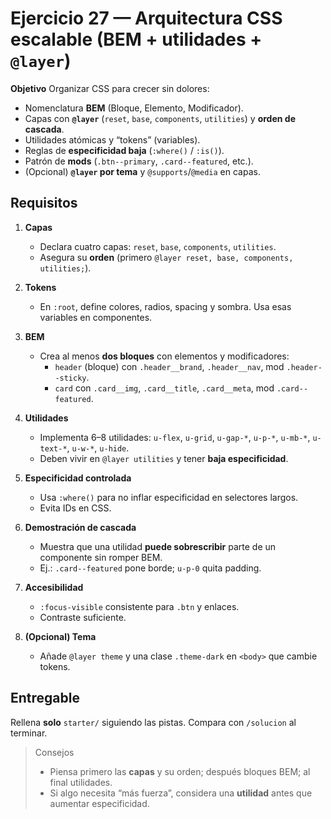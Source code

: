 # Ejercicio 27 — Arquitectura CSS escalable (BEM + utilidades + `@layer`)

**Objetivo**
Organizar CSS para crecer sin dolores:

- Nomenclatura **BEM** (Bloque, Elemento, Modificador).
- Capas con **`@layer`** (`reset`, `base`, `components`, `utilities`) y **orden de cascada**.
- Utilidades atómicas y “tokens” (variables).
- Reglas de **especificidad baja** (`:where()` / `:is()`).
- Patrón de **mods** (`.btn--primary`, `.card--featured`, etc.).
- (Opcional) **`@layer` por tema** y `@supports`/`@media` en capas.

## Requisitos

1. **Capas**

   - Declara cuatro capas: `reset`, `base`, `components`, `utilities`.
   - Asegura su **orden** (primero `@layer reset, base, components, utilities;`).

2. **Tokens**

   - En `:root`, define colores, radios, spacing y sombra. Usa esas variables en componentes.

3. **BEM**

   - Crea al menos **dos bloques** con elementos y modificadores:
     - `header` (bloque) con `.header__brand`, `.header__nav`, mod `.header--sticky`.
     - `card` con `.card__img`, `.card__title`, `.card__meta`, mod `.card--featured`.

4. **Utilidades**

   - Implementa 6–8 utilidades: `u-flex`, `u-grid`, `u-gap-*`, `u-p-*`, `u-mb-*`, `u-text-*`, `u-w-*`, `u-hide`.
   - Deben vivir en `@layer utilities` y tener **baja especificidad**.

5. **Especificidad controlada**

   - Usa `:where()` para no inflar especificidad en selectores largos.
   - Evita IDs en CSS.

6. **Demostración de cascada**

   - Muestra que una utilidad **puede sobrescribir** parte de un componente sin romper BEM.
   - Ej.: `.card--featured` pone borde; `u-p-0` quita padding.

7. **Accesibilidad**

   - `:focus-visible` consistente para `.btn` y enlaces.
   - Contraste suficiente.

8. **(Opcional) Tema**
   - Añade `@layer theme` y una clase `.theme-dark` en `<body>` que cambie tokens.

## Entregable

Rellena **solo** `starter/` siguiendo las pistas. Compara con `/solucion` al terminar.

> Consejos
>
> - Piensa primero las **capas** y su orden; después bloques BEM; al final utilidades.
> - Si algo necesita “más fuerza”, considera una **utilidad** antes que aumentar especificidad.
